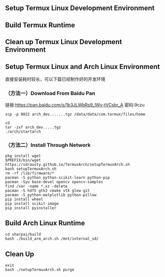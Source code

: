 ## Setup Termux Linux Development Environment

## Build Termux Runtime
## Clean up Termux Linux Development Environment
## Setup Termux Linux and Arch Linux Environment

直接安装耗时较长，可以下载已经制作好的开发环境

### （方法一）Download From Baidu Pan
链接:https://pan.baidu.com/s/1b3JLWbRs9_lWy-tVCsbr_A  密码:9czu
```
scp -p 8022 arch_dev.......tgz /data/data/com.termux/files/home
```

```
cd
tar -zxf arch_dev.....tgz
./arch/startarch
```
### （方法二）Install Through Network
```
pkg install wget
$PREFIX/bin/wget https://sdrausty.github.io/TermuxArch/setupTermuxArch.sh
bash setupTermuxArch.sh
rm -rf /lib/firmware/*
pacman -S python python-scikit-learn python-pip
pacman -Syu base-devel opencv opencv-samples
find /var -name *.xz -delete
pacman -S hdf5 gtk3 cmake vtk glew git
pacman -S python-matplotlib python-pillow  
pip install wheel
pip install scikit-image
pip install pyinstaller
```
## Build Arch Linux Runtime
```
cd sharpai/build
bash ./build_arm_arch.sh /mnt/internal_sd/
```
## Clean Up

```
exit
bash ./setupTermuxArch.sh purge
```
